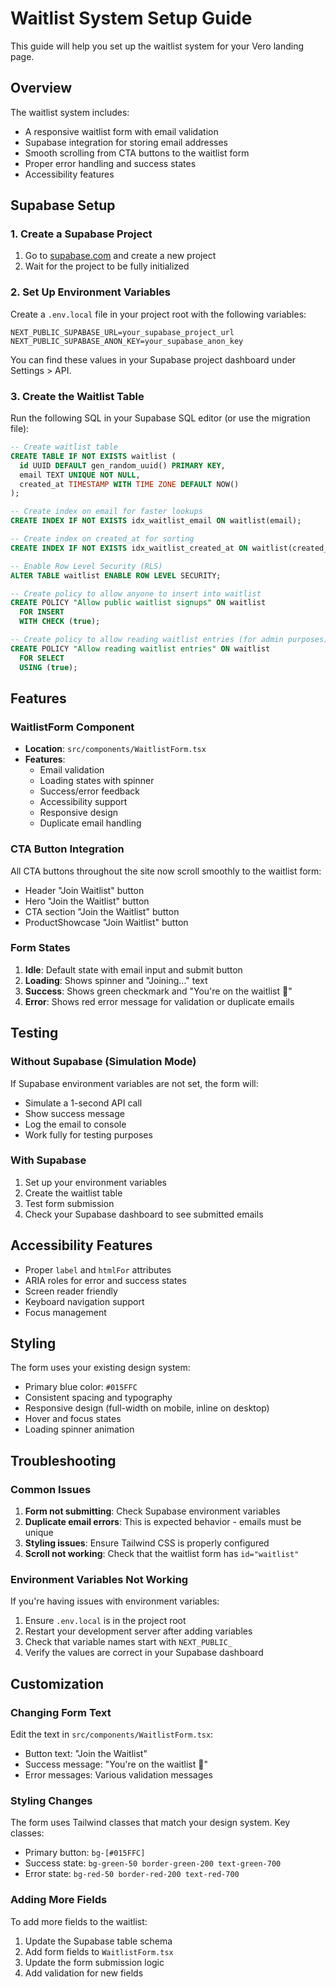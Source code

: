 # Waitlist System Setup Guide

This guide will help you set up the waitlist system for your Vero landing page.

## Overview

The waitlist system includes:

- A responsive waitlist form with email validation
- Supabase integration for storing email addresses
- Smooth scrolling from CTA buttons to the waitlist form
- Proper error handling and success states
- Accessibility features

## Supabase Setup

### 1. Create a Supabase Project

1. Go to [supabase.com](https://supabase.com) and create a new project
2. Wait for the project to be fully initialized

### 2. Set Up Environment Variables

Create a `.env.local` file in your project root with the following variables:

```env
NEXT_PUBLIC_SUPABASE_URL=your_supabase_project_url
NEXT_PUBLIC_SUPABASE_ANON_KEY=your_supabase_anon_key
```

You can find these values in your Supabase project dashboard under Settings > API.

### 3. Create the Waitlist Table

Run the following SQL in your Supabase SQL editor (or use the migration file):

```sql
-- Create waitlist table
CREATE TABLE IF NOT EXISTS waitlist (
  id UUID DEFAULT gen_random_uuid() PRIMARY KEY,
  email TEXT UNIQUE NOT NULL,
  created_at TIMESTAMP WITH TIME ZONE DEFAULT NOW()
);

-- Create index on email for faster lookups
CREATE INDEX IF NOT EXISTS idx_waitlist_email ON waitlist(email);

-- Create index on created_at for sorting
CREATE INDEX IF NOT EXISTS idx_waitlist_created_at ON waitlist(created_at);

-- Enable Row Level Security (RLS)
ALTER TABLE waitlist ENABLE ROW LEVEL SECURITY;

-- Create policy to allow anyone to insert into waitlist
CREATE POLICY "Allow public waitlist signups" ON waitlist
  FOR INSERT
  WITH CHECK (true);

-- Create policy to allow reading waitlist entries (for admin purposes)
CREATE POLICY "Allow reading waitlist entries" ON waitlist
  FOR SELECT
  USING (true);
```

## Features

### WaitlistForm Component

- **Location**: `src/components/WaitlistForm.tsx`
- **Features**:
  - Email validation
  - Loading states with spinner
  - Success/error feedback
  - Accessibility support
  - Responsive design
  - Duplicate email handling

### CTA Button Integration

All CTA buttons throughout the site now scroll smoothly to the waitlist form:

- Header "Join Waitlist" button
- Hero "Join the Waitlist" button
- CTA section "Join the Waitlist" button
- ProductShowcase "Join Waitlist" button

### Form States

1. **Idle**: Default state with email input and submit button
2. **Loading**: Shows spinner and "Joining..." text
3. **Success**: Shows green checkmark and "You're on the waitlist 🎉"
4. **Error**: Shows red error message for validation or duplicate emails

## Testing

### Without Supabase (Simulation Mode)

If Supabase environment variables are not set, the form will:

- Simulate a 1-second API call
- Show success message
- Log the email to console
- Work fully for testing purposes

### With Supabase

1. Set up your environment variables
2. Create the waitlist table
3. Test form submission
4. Check your Supabase dashboard to see submitted emails

## Accessibility Features

- Proper `label` and `htmlFor` attributes
- ARIA roles for error and success states
- Screen reader friendly
- Keyboard navigation support
- Focus management

## Styling

The form uses your existing design system:

- Primary blue color: `#015FFC`
- Consistent spacing and typography
- Responsive design (full-width on mobile, inline on desktop)
- Hover and focus states
- Loading spinner animation

## Troubleshooting

### Common Issues

1. **Form not submitting**: Check Supabase environment variables
2. **Duplicate email errors**: This is expected behavior - emails must be unique
3. **Styling issues**: Ensure Tailwind CSS is properly configured
4. **Scroll not working**: Check that the waitlist form has `id="waitlist"`

### Environment Variables Not Working

If you're having issues with environment variables:

1. Ensure `.env.local` is in the project root
2. Restart your development server after adding variables
3. Check that variable names start with `NEXT_PUBLIC_`
4. Verify the values are correct in your Supabase dashboard

## Customization

### Changing Form Text

Edit the text in `src/components/WaitlistForm.tsx`:

- Button text: "Join the Waitlist"
- Success message: "You're on the waitlist 🎉"
- Error messages: Various validation messages

### Styling Changes

The form uses Tailwind classes that match your design system. Key classes:

- Primary button: `bg-[#015FFC]`
- Success state: `bg-green-50 border-green-200 text-green-700`
- Error state: `bg-red-50 border-red-200 text-red-700`

### Adding More Fields

To add more fields to the waitlist:

1. Update the Supabase table schema
2. Add form fields to `WaitlistForm.tsx`
3. Update the form submission logic
4. Add validation for new fields
